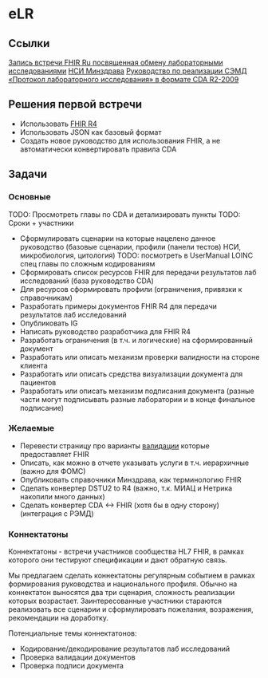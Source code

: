 # eLR

## Ссылки

[Запись встречи FHIR Ru посвященная обмену лабораторными исследованиями](https://www.youtube.com/watch?v=uZv4l2iIHrE&feature=youtu.be)
[НСИ Минздрава](https://nsi.rosminzdrav.ru/#!/refbook)
[Руководство по реализации СЭМД «Протокол лабораторного исследования» в формате CDA R2-2009](http://portal.egisz.rosminzdrav.ru/materials/2939)

## Решения первой встречи

* Использовать [FHIR R4](https://www.hl7.org/fhir/index.html)
* Использовать JSON как базовый формат
* Создать новое руководство для использования FHIR, а не автоматически конвертировать правила CDA

## Задачи

### Основные

TODO: Просмотреть главы по CDA и детализировать пункты
TODO: Сроки + участники

* Сформулировать сценарии на которые нацелено данное руководство (базовые сценарии, профили (панели тестов) НСИ, микробиология, цитология) TODO: посмотреть в UserManual LOINC спец главы по сложным кодированиям
* Сформировать список ресурсов FHIR для передачи результатов лаб исследований (база руководство CDA)
* Для ресурсов сформировать профили (ограничения, привязки к справочникам)
* Разработать примеры документов FHIR R4 для передачи результатов лаб исследований
* Опубликовать IG
* Написать руководство разработчика для FHIR R4
* Разработать ограничения (в т.ч. и логические) на сформированный документ
* Разработать или описать механизм проверки валидности на стороне клиента
* Разработать или описать средства визуализации документа для пациентов
* Разработать или описать механизм подписания документа (разные части могут подписывать разные лаборатории и в конце финальное подписание)

### Желаемые

* Перевести страницу про варианты [валидации](https://www.hl7.org/fhir/validation.html) которые предоставляет FHIR
* Описать, как можно в отчете указывать услуги в т.ч. иерархичные (важно для ФОМС)
* Опубликовать справочники Минздрава, как терминологию FHIR
* Сделать конвертер DSTU2 to R4 (важно, т.к. МИАЦ и Нетрика накопили много данных)
* Сделать конвертер CDA <-> FHIR (хотя бы в одну сторону) (интеграция с РЭМД)

### Коннектатоны

Коннектатоны - встречи участников сообщества HL7 FHIR, в рамках которого они тестируют спецификации и дают обратную связь.

Мы предлагаем сделать коннектатоны регулярным событием в рамках формирования руководства и национального профиля. Обычно на коннектатон выносятся два три сценария, сложность реализации которых возрастает. Заинтересованные участники стараются реализовать все сценарии и сформулировать пожелания, возражения, рекомендации на доработку.

Потенциальные темы коннектатонов:

* Кодирование/декодирование результатов лаб исследований
* Проверка валидации документов
* Проверка подписи документа
